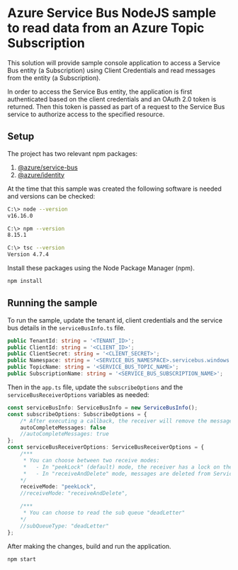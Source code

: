 # Azure Service Bus NodeJS sample to read data from an Azure Topic Subscription

This solution will provide sample console application to access a Service Bus entity (a Subscription) using Client Credentials and read messages from the entity (a Subscription).

In order to access the Service Bus entity, the application is first authenticated based on the client credentials and an OAuth 2.0 token is returned. Then this token is passed as part of a request to the Service Bus service to authorize access to the specified resource.

## Setup

The project has two relevant npm packages:
1. [@azure/service-bus](https://www.npmjs.com/package/@azure/service-bus)
1. [@azure/identity](https://www.npmjs.com/package/@azure/identity)

At the time that this sample was created the following software is needed and versions can be checked:
```bash
C:\> node --version
v16.16.0

C:\> npm --version
8.15.1

C:\> tsc --version
Version 4.7.4
```

Install these packages using the Node Package Manager (npm).
```bash
npm install
```

## Running the sample

To run the sample, update the tenant id, client credentials and the service bus details in the `serviceBusInfo.ts` file.

```typescript
public TenantId: string = '<TENANT_ID>';
public ClientId: string = '<CLIENT_ID>';
public ClientSecret: string = '<CLIENT_SECRET>';
public Namespace: string = '<SERVICE_BUS_NAMESPACE>.servicebus.windows.net';
public TopicName: string = '<SERVICE_BUS_TOPIC_NAME>';
public SubscriptionName: string = '<SERVICE_BUS_SUBSCRIPTION_NAME>';
```

Then in the `app.ts` file, update the `subscribeOptions` and the `serviceBusReceiverOptions` variables as needed:
```typescript
const serviceBusInfo: ServiceBusInfo = new ServiceBusInfo();
const subscribeOptions: SubscribeOptions = {
    /* After executing a callback, the receiver will remove the message from the queue */
    autoCompleteMessages: false
    //autoCompleteMessages: true
};
const serviceBusReceiverOptions: ServiceBusReceiverOptions = {
    /***
     * You can choose between two receive modes:
     *   - In "peekLock" (default) mode, the receiver has a lock on the message for the duration specified on the queue.
     *   - In "receiveAndDelete" mode, messages are deleted from Service Bus as they are received.
    */
    receiveMode: "peekLock",
    //receiveMode: "receiveAndDelete",

    /***
     * You can choose to read the sub queue "deadLetter"
    */
    //subQueueType: "deadLetter"
};
```

After making the changes, build and run the application.
```bash
npm start
```
